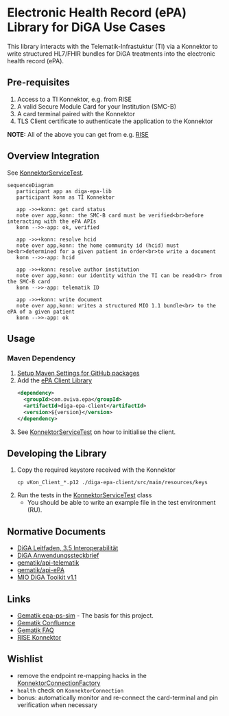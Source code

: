# Electronic Health Record (ePA) Library for DiGA Use Cases

This library interacts with the Telematik-Infrastuktur (TI) via a Konnektor to write structured HL7/FHIR bundles for
DiGA treatments into the electronic health record (ePA).


## Pre-requisites

1. Access to a TI Konnektor, e.g. from RISE
2. A valid Secure Module Card for your Institution (SMC-B)
3. A card terminal paired with the Konnektor
4. TLS Client certificate to authenticate the application to the Konnektor

**NOTE:** All of the above you can get from e.g. [RISE](https://rise-konnektor.de/)

## Overview Integration
See [KonnektorServiceTest](./diga-epa-client/src/test/java/com/oviva/epa/client/KonnektorServiceTest.java#L79).
```mermaid
sequenceDiagram
   participant app as diga-epa-lib
   participant konn as TI Konnektor
   
   app ->>+konn: get card status
   note over app,konn: the SMC-B card must be verified<br>before interacting with the ePA APIs
   konn -->>-app: ok, verified
   
   app ->>+konn: resolve hcid
   note over app,konn: the home community id (hcid) must be<br>determined for a given patient in order<br>to write a document
   konn -->>-app: hcid
   
   app ->>+konn: resolve author institution
   note over app,konn: our identity within the TI can be read<br> from the SMC-B card
   konn -->>-app: telematik ID

   app ->>+konn: write document
   note over app,konn: writes a structured MIO 1.1 bundle<br> to the ePA of a given patient
   konn -->>-app: ok
```

## Usage
### Maven Dependency
1. [Setup Maven Settings for GitHub packages](https://docs.github.com/en/packages/working-with-a-github-packages-registry/working-with-the-apache-maven-registry#installing-a-package)
2. Add the [ePA Client Library](https://github.com/oviva-ag/diga-epa-lib/packages/2098135)
   ```xml
   <dependency>
     <groupId>com.oviva.epa</groupId>
     <artifactId>diga-epa-client</artifactId>
     <version>${version}</version>
   </dependency>
   ```
3. See [KonnektorServiceTest](./diga-epa-client/src/test/java/com/oviva/epa/client/KonnektorServiceTest.java#L79) on how to initialise the client.
   

## Developing the Library
1. Copy the required keystore received with the Konnektor
    ```shell
    cp vKon_Client_*.p12 ./diga-epa-client/src/main/resources/keys
    ```
2. Run the tests in the [KonnektorServiceTest](diga-epa-client/src/test/java/com/oviva/epa/client/KonnektorServiceTest.java) class
   * You should be able to write an example file in the test environment (RU).

## Normative Documents
- [DiGA Leitfaden, 3.5 Interoperabilität](https://www.bfarm.de/SharedDocs/Downloads/DE/Medizinprodukte/diga_leitfaden.html)
- [DiGA Anwendungssteckbrief](https://gemspec.gematik.de/docs/gemAnw/gemAnw_DiGA/latest/)
- [gematik/api-telematik](https://github.com/gematik/api-telematik/tree/OPB5)
- [gematik/api-ePA](https://github.com/gematik/api-ePA/tree/ePA-2.6)
- [MIO DiGA Toolkit v1.1](https://mio.kbv.de/display/DIGA1X1X0)

## Links
- [Gematik epa-ps-sim](https://github.com/gematik/epa-ps-sim) - The basis for this project.
- [Gematik Confluence](https://wiki.gematik.de/pages/viewpage.action?pageId=512716463#TILeitfadenf%C3%BCrDiGAHersteller-SchreibeneinesDiGA-MIOs/PDFindieePAdesNutzers)
- [Gematik FAQ](https://wiki.gematik.de/display/TFD/FAQ)
- [RISE Konnektor](https://rise-konnektor.de/)

## Wishlist
- remove the endpoint re-mapping hacks in the [KonnektorConnectionFactory](https://github.com/oviva-ag/diga-epa-lib/blob/main/diga-epa-client/src/main/java/com/oviva/poc/konn/KonnektorConnectionFactory.java#L334)
- `health` check on `KonnektorConnection`
- bonus: automatically monitor and re-connect the card-terminal and pin verification when necessary
